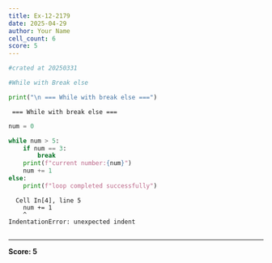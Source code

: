 ```yaml
---
title: Ex-12-2179
date: 2025-04-29
author: Your Name
cell_count: 6
score: 5
---
```


```python
#crated at 20250331
```


```python
#While with Break else
```


```python
print("\n === While with break else ===")
```

    
     === While with break else ===



```python
num = 0
```


```python
while num > 5:
    if num == 3:
        break
    print(f"current number:{num}")
    num += 1
else:
    print(f"loop completed successfully")
```


      Cell In[4], line 5
        num += 1
        ^
    IndentationError: unexpected indent




```python

```


---
**Score: 5**